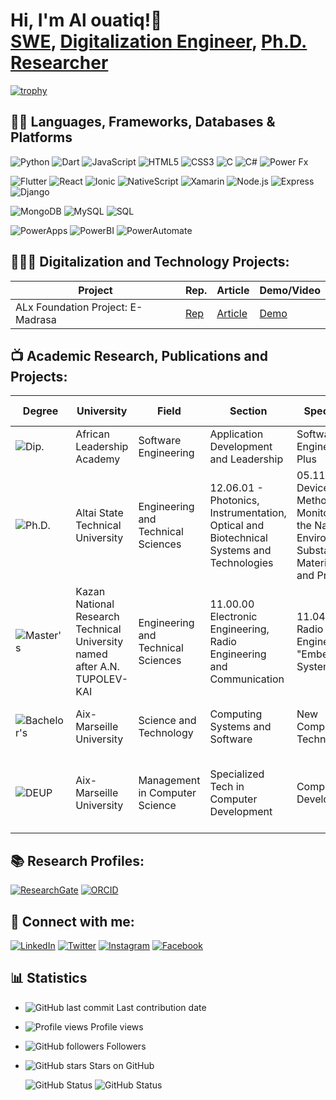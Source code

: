 <h1>Hi, I'm Al ouatiq!👋 <br/><a href="https://github.com/alouatiq">SWE</a>, <a href="https://linkedin.com/in/alouatiq">Digitalization Engineer</a>, <a href="https://www.researchgate.net/profile/Hassan-Al-Ouatiq">Ph.D. Researcher</a></h1>

[![trophy](https://github-profile-trophy.vercel.app/?username=alouatiq&theme=matrix&title=-Followers,-Stars,-Reviews,-Issues)](https://github.com/ryo-ma/github-profile-trophy)

## 👨‍💻 Languages, Frameworks, Databases & Platforms
![Python](https://img.shields.io/badge/Python-3776AB?style=for-the-badge&logo=python&logoColor=white)
![Dart](https://img.shields.io/badge/Dart-0175C2?style=for-the-badge&logo=dart&logoColor=white)
![JavaScript](https://img.shields.io/badge/JavaScript-F7DF1E?style=for-the-badge&logo=javascript&logoColor=black)
![HTML5](https://img.shields.io/badge/HTML5-E34F26?style=for-the-badge&logo=html5&logoColor=white)
![CSS3](https://img.shields.io/badge/CSS3-1572B6?style=for-the-badge&logo=css3&logoColor=white)
![C](https://img.shields.io/badge/C-A8B9CC?style=for-the-badge&logo=c&logoColor=black)
![C#](https://img.shields.io/badge/C%23-239120?style=for-the-badge&logo=c-sharp&logoColor=white)
![Power Fx](https://img.shields.io/badge/Power%20Fx-742774?style=for-the-badge&logo=powerapps&logoColor=white) 

![Flutter](https://img.shields.io/badge/Flutter-02569B?style=for-the-badge&logo=flutter&logoColor=white)
![React](https://img.shields.io/badge/React-61DAFB?style=for-the-badge&logo=react&logoColor=black)
![Ionic](https://img.shields.io/badge/Ionic-3880FF?style=for-the-badge&logo=ionic&logoColor=white)
![NativeScript](https://img.shields.io/badge/NativeScript-3655FF?style=for-the-badge&logo=nativescript&logoColor=white)
![Xamarin](https://img.shields.io/badge/Xamarin-3498DB?style=for-the-badge&logo=xamarin&logoColor=white)
![Node.js](https://img.shields.io/badge/Node.js-339933?style=for-the-badge&logo=nodedotjs&logoColor=white)
![Express](https://img.shields.io/badge/Express-000000?style=for-the-badge&logo=express&logoColor=white)
![Django](https://img.shields.io/badge/Django-092E20?style=for-the-badge&logo=django&logoColor=white) 

![MongoDB](https://img.shields.io/badge/MongoDB-47A248?style=for-the-badge&logo=mongodb&logoColor=white)
![MySQL](https://img.shields.io/badge/MySQL-4479A1?style=for-the-badge&logo=mysql&logoColor=white)
![SQL](https://img.shields.io/badge/SQL-003B57?style=for-the-badge&logo=sql&logoColor=white) 

![PowerApps](https://img.shields.io/badge/PowerApps-742774?style=for-the-badge&logo=powerapps&logoColor=white)
![PowerBI](https://img.shields.io/badge/PowerBI-F2C811?style=for-the-badge&logo=powerbi&logoColor=black)
![PowerAutomate](https://img.shields.io/badge/PowerAutomate-0066FF?style=for-the-badge&logo=powerautomate&logoColor=white)


## 👨🏻‍💻 Digitalization and Technology Projects:
    
| Project | Rep. | Article | Demo/Video |
|---------------|-----------|------------------------------------|-----------|
| ALx Foundation Project: E-Madrasa | [Rep]() | [Article](https://portfolio.alouatiq.com/2024/01/blog-post.html) | [Demo](https://portfolio.alouatiq.com/2024/01/blog-post.html) |

## 📺 Academic Research, Publications and Projects:

| **Degree** | **University** | **Field** | **Section** | **Speciality** | **Research Area/Project** |
|------------|----------------|-----------|-------------|----------------|---------------------------|
| ![Dip.](https://img.shields.io/badge/Dip.-00008B?style=for-the-badge&logo=academia&logoColor=white) | African Leadership Academy | Software Engineering | Application Development and Leadership | Software Engineering Plus | [Airbnb Project](https://github.com/alouatiq/ALX) |
| ![Ph.D.](https://img.shields.io/badge/PhD-4B0082?style=for-the-badge&logo=academia&logoColor=white) | Altai State Technical University | Engineering and Technical Sciences | 12.06.01 - Photonics, Instrumentation, Optical and Biotechnical Systems and Technologies | 05.11.13 - Devices and Methods for Monitoring the Natural Environment, Substances, Materials, and Products | [Digital Transformation in Industry: A Predictive and Performance-Oriented Approach](https://www.researchgate.net/publication/381648601_Digital_Transformation_in_Industry_A_Predictive_and_Performance-Oriented_Approach_for_Shop-Floor_Maintenance) |
| ![Master's](https://img.shields.io/badge/Master's-0000FF?style=for-the-badge&logo=academia&logoColor=white) | Kazan National Research Technical University named after A.N. TUPOLEV-KAI | Engineering and Technical Sciences | 11.00.00 Electronic Engineering, Radio Engineering and Communication | 11.04.01 Radio Engineering "Embedded Systems" | [Automated System for Human Physiology Parameter Estimation](https://www.researchgate.net/publication/342004903_Automated_System_for_Human_Physiology_Parameter_Estimation_based_on_Physiological_Signals_Measurement_and_Internet_of_Things_Infrastructure) |
| ![Bachelor's](https://img.shields.io/badge/Bachelor's-FFD700?style=for-the-badge&logo=academia&logoColor=white) | Aix-Marseille University | Science and Technology | Computing Systems and Software | New Computer Technologies | [Micro System for Enterprise Resource Planning](https://www.researchgate.net/publication/340741973_Micro_System_for_Enterprise_Resource_Planning) |
| ![DEUP](https://img.shields.io/badge/DEUP-8A2BE2?style=for-the-badge&logo=academia&logoColor=white) | Aix-Marseille University | Management in Computer Science | Specialized Tech in Computer Development | Computer Development | [Management platform of technical systems for industrial companies](https://www.researchgate.net/publication/341804048_Management_platform_of_technical_systems_for_industrial_companies) |

## 📚 Research Profiles:
[![ResearchGate](https://img.shields.io/badge/ResearchGate-00CCBB?style=for-the-badge&logo=ResearchGate&logoColor=white)](https://www.researchgate.net/profile/Hassan-Al-Ouatiq)
[![ORCID](https://img.shields.io/badge/ORCID-A6CE39?style=for-the-badge&logo=ORCID&logoColor=white)](https://orcid.org/0000-0003-4330-5608)

## 🤳 Connect with me:

[![LinkedIn](https://img.shields.io/badge/LinkedIn-0077B5?style=for-the-badge&logo=linkedin&logoColor=white)](https://linkedin.com/in/alouatiq)
[![Twitter](https://img.shields.io/badge/x-1DA1F2?style=for-the-badge&logo=x&logoColor=white)](
https://x.com/alouatiqcom)
[![Instagram](https://img.shields.io/badge/Instagram-E4405F?style=for-the-badge&logo=instagram&logoColor=white)](https://www.instagram.com/alouatiqcom)
[![Facebook](https://img.shields.io/badge/Facebook-1877F2?style=for-the-badge&logo=facebook&logoColor=white)](https://facebook.com/in/alouatiqcom)


## 📊 Statistics
- ![GitHub last commit](https://img.shields.io/github/last-commit/alouatiq/alouatiq?label=Last%20Contribution&style=flat) Last contribution date
- ![Profile views](https://komarev.com/ghpvc/?username=alouatiq&color=brightgreen) Profile views
- ![GitHub followers](https://img.shields.io/github/followers/alouatiq?label=Followers&style=social) Followers
- ![GitHub stars](https://img.shields.io/github/stars/alouatiq?label=GitHub%20Stars&style=social) Stars on GitHub
  
  ![GitHub Status](https://github-readme-streak-stats.herokuapp.com/?user=alouatiq&)
  ![GitHub Status](https://github-readme-stats.vercel.app/api?username=alouatiq&show_icons=true&count_private=true)

